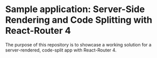 # Sample application: Server-Side Rendering and Code Splitting with React-Router 4

The purpose of this repository is to showcase a working solution for a server-rendered, code-split app with React-Router 4.
